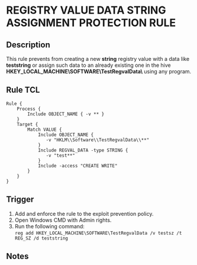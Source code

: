 # REGISTRY VALUE DATA STRING ASSIGNMENT PROTECTION RULE

## Description
This rule prevents from creating a new **string** registry value with a data like **teststring** or assign such data to an already existing one in the hive **HKEY_LOCAL_MACHINE\\SOFTWARE\\TestRegvalData\\** using any program.

## Rule TCL
```
Rule {
    Process {
        Include OBJECT_NAME { -v ** }
    }
    Target {
        Match VALUE {
            Include OBJECT_NAME {
               -v "HKLM\\Software\\TestRegvalData\\**"
            }
            Include REGVAL_DATA -type STRING {
               -v "test**"
            }
            Include -access "CREATE WRITE"
        }
    }
}
```

## Trigger
1. Add and enforce the rule to the exploit prevention policy.
1. Open Windows CMD with Admin rights.
1. Run the following command:<br>
`reg add HKEY_LOCAL_MACHINE\SOFTWARE\TestRegvalData /v testsz /t REG_SZ /d teststring`

## Notes